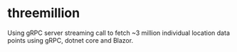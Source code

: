 # threemillion

Using gRPC server streaming call to fetch ~3 million individual location data points using gRPC, dotnet core and Blazor.
